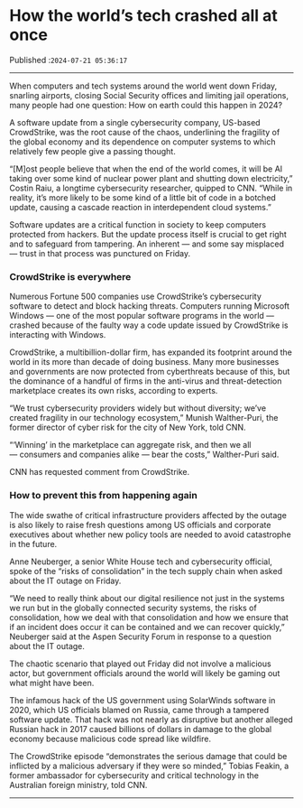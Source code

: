 # How the world’s tech crashed all at once

Published :`2024-07-21 05:36:17`

---

When computers and tech systems around the world went down Friday, snarling airports, closing Social Security offices and limiting jail operations, many people had one question: How on earth could this happen in 2024?

A software update from a single cybersecurity company, US-based CrowdStrike, was the root cause of the chaos, underlining the fragility of the global economy and its dependence on computer systems to which relatively few people give a passing thought.

“[M]ost people believe that when the end of the world comes, it will be AI taking over some kind of nuclear power plant and shutting down electricity,” Costin Raiu, a longtime cybersecurity researcher, quipped to CNN. “While in reality, it’s more likely to be some kind of a little bit of code in a botched update, causing a cascade reaction in interdependent cloud systems.”

Software updates are a critical function in society to keep computers protected from hackers. But the update process itself is crucial to get right and to safeguard from tampering. An inherent — and some say misplaced — trust in that process was punctured on Friday.

### CrowdStrike is everywhere

Numerous Fortune 500 companies use CrowdStrike’s cybersecurity software to detect and block hacking threats. Computers running Microsoft Windows — one of the most popular software programs in the world — crashed because of the faulty way a code update issued by CrowdStrike is interacting with Windows.

CrowdStrike, a multibillion-dollar firm, has expanded its footprint around the world in its more than decade of doing business. Many more businesses and governments are now protected from cyberthreats because of this, but the dominance of a handful of firms in the anti-virus and threat-detection marketplace creates its own risks, according to experts.

“We trust cybersecurity providers widely but without diversity; we’ve created fragility in our technology ecosystem,” Munish Walther-Puri, the former director of cyber risk for the city of New York, told CNN.

“‘Winning’ in the marketplace can aggregate risk, and then we all — consumers and companies alike — bear the costs,” Walther-Puri said.

CNN has requested comment from CrowdStrike.

### How to prevent this from happening again

The wide swathe of critical infrastructure providers affected by the outage is also likely to raise fresh questions among US officials and corporate executives about whether new policy tools are needed to avoid catastrophe in the future.

Anne Neuberger, a senior White House tech and cybersecurity official, spoke of the “risks of consolidation” in the tech supply chain when asked about the IT outage on Friday.

“We need to really think about our digital resilience not just in the systems we run but in the globally connected security systems, the risks of consolidation, how we deal with that consolidation and how we ensure that if an incident does occur it can be contained and we can recover quickly,” Neuberger said at the Aspen Security Forum in response to a question about the IT outage.

The chaotic scenario that played out Friday did not involve a malicious actor, but government officials around the world will likely be gaming out what might have been.

The infamous hack of the US government using SolarWinds software in 2020, which US officials blamed on Russia, came through a tampered software update. That hack was not nearly as disruptive but another alleged Russian hack in 2017 caused billions of dollars in damage to the global economy because malicious code spread like wildfire.

The CrowdStrike episode “demonstrates the serious damage that could be inflicted by a malicious adversary if they were so minded,” Tobias Feakin, a former ambassador for cybersecurity and critical technology in the Australian foreign ministry, told CNN.

---

